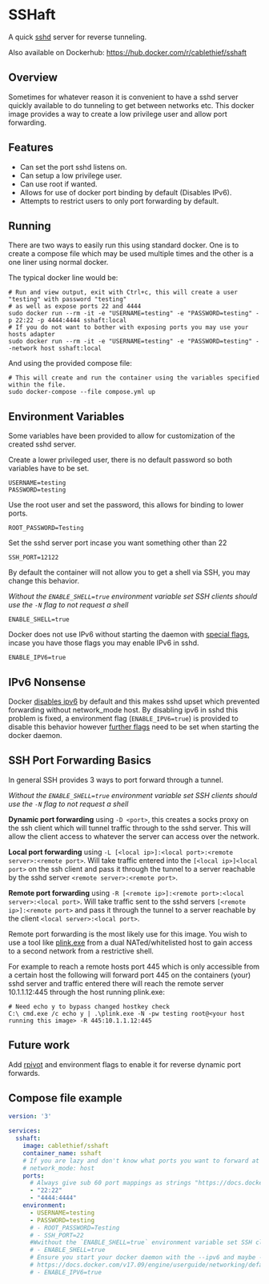 # SSHaft

A quick [sshd](https://www.openssh.com/) server for reverse tunneling.

Also available on Dockerhub:
https://hub.docker.com/r/cablethief/sshaft

## Overview

Sometimes for whatever reason it is convenient to have a sshd server quickly available to do tunneling to get between networks etc. This docker image provides a way to create a low privilege user and allow port forwarding.

## Features

 - Can set the port sshd listens on.
 - Can setup a low privilege user.
 - Can use root if wanted. 
 - Allows for use of docker port binding by default (Disables IPv6). 
 - Attempts to restrict users to only port forwarding by default.  

## Running

There are two ways to easily run this using standard docker. One is to create a compose file which may be used multiple times and the other is a one liner using normal docker. 

The typical docker line would be:

```
# Run and view output, exit with Ctrl+c, this will create a user "testing" with password "testing" 
# as well as expose ports 22 and 4444
sudo docker run --rm -it -e "USERNAME=testing" -e "PASSWORD=testing" -p 22:22 -p 4444:4444 sshaft:local
# If you do not want to bother with exposing ports you may use your hosts adapter
sudo docker run --rm -it -e "USERNAME=testing" -e "PASSWORD=testing" --network host sshaft:local
```

And using the provided compose file:

```
# This will create and run the container using the variables specified within the file.
sudo docker-compose --file compose.yml up
```

## Environment Variables

Some variables have been provided to allow for customization of the created sshd server. 

Create a lower privileged user, there is no default password so both variables have to be set. 
```
USERNAME=testing 
PASSWORD=testing 
```

Use the root user and set the password, this allows for binding to lower ports. 
```
ROOT_PASSWORD=Testing
```

Set the sshd server port incase you want something other than 22
```
SSH_PORT=12122
```

By default the container will not allow you to get a shell via SSH, you may change this behavior. 

_Without the `ENABLE_SHELL=true` environment variable set SSH clients should use the `-N` flag to not request a shell_

```
ENABLE_SHELL=true
```

Docker does not use IPv6 without starting the daemon with [special flags](https://docs.docker.com/v17.09/engine/userguide/networking/default_network/ipv6/#how-ipv6-works-on-docker), incase you have those flags you may enable IPv6 in sshd.
```
ENABLE_IPV6=true
```

## IPv6 Nonsense 

Docker [disables ipv6](https://docs.docker.com/v17.09/engine/userguide/networking/default_network/ipv6/) by default and this makes sshd upset which prevented forwarding without network_mode host. By disabling ipv6 in sshd this problem is fixed, a environment flag (`ENABLE_IPV6=true`) is provided to disable this behavior however [further flags](https://docs.docker.com/v17.09/engine/userguide/networking/default_network/ipv6/#how-ipv6-works-on-docker) need to be set when starting the docker daemon.


## SSH Port Forwarding Basics

In general SSH provides 3 ways to port forward through a tunnel. 

_Without the `ENABLE_SHELL=true` environment variable set SSH clients should use the `-N` flag to not request a shell_

**Dynamic port forwarding** using `-D <port>`, this creates a socks proxy on the ssh client which will tunnel traffic through to the sshd server. This will allow the client access to whatever the server can access over the network.

**Local port forwarding** using `-L [<local ip>]:<local port>:<remote server>:<remote port>`. Will take traffic entered into the `[<local ip>]<local port>` on the ssh client and pass it through the tunnel to a server reachable by the sshd server `<remote server>:<remote port>`.

**Remote port forwarding** using `-R [<remote ip>]:<remote port>:<local server>:<local port>`. Will take traffic sent to the sshd servers `[<remote ip>]:<remote port>` and pass it through the tunnel to a server reachable by the client `<local server>:<local port>`. 

Remote port forwarding is the most likely use for this image. You wish to use a tool like [plink.exe](https://www.chiark.greenend.org.uk/~sgtatham/putty/latest.html) from a dual NATed/whitelisted host to gain access to a second network from a restrictive shell.

For example to reach a remote hosts port 445 which is only accessible from a certain host the following will forward port 445 on the containers (your) sshd server and traffic entered there will reach the remote server 10.1.1.12:445 through the host running plink.exe:

```
# Need echo y to bypass changed hostkey check
C:\ cmd.exe /c echo y | .\plink.exe -N -pw testing root@<your host running this image> -R 445:10.1.1.12:445
```

## Future work

Add [rpivot](https://github.com/klsecservices/rpivot) and environment flags to enable it for reverse dynamic port forwards. 

## Compose file example

```yaml
version: '3'

services:
  sshaft:
    image: cablethief/sshaft
    container_name: sshaft
    # If you are lazy and don't know what ports you want to forward at the moment.
    # network_mode: host
    ports:
      # Always give sub 60 port mappings as strings "https://docs.docker.com/compose/compose-file/"
      - "22:22"
      - "4444:4444"
    environment:
      - USERNAME=testing 
      - PASSWORD=testing 
      # - ROOT_PASSWORD=Testing 
      # - SSH_PORT=22
      #Wwithout the `ENABLE_SHELL=true` environment variable set SSH clients should use the `-N` flag to not request a shell
      # - ENABLE_SHELL=true
      # Ensure you start your docker daemon with the --ipv6 and maybe --fixed-cidr-v6
      # https://docs.docker.com/v17.09/engine/userguide/networking/default_network/ipv6/#how-ipv6-works-on-docker
      # - ENABLE_IPV6=true
```
